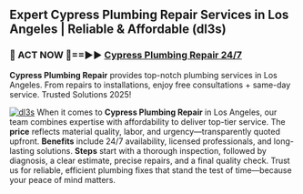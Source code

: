 ## Expert Cypress Plumbing Repair Services in Los Angeles | Reliable & Affordable (dl3s)  

<h3>🚿 ACT NOW 🌟==►► <a href="https://tinyurl.com/2ne6vx2x" rel="nofollow">Cypress Plumbing Repair 24/7</a></h3>

**Cypress Plumbing Repair** provides top-notch plumbing services in Los Angeles. From repairs to installations, enjoy free consultations + same-day service. Trusted Solutions 2025!

[![dl3s](https://i.imgur.com/4PFF4AK.jpeg)](https://tinyurl.com/2ne6vx2x)
When it comes to **Cypress Plumbing Repair** in Los Angeles, our team combines expertise with affordability to deliver top-tier service. The **price** reflects material quality, labor, and urgency—transparently quoted upfront. **Benefits** include 24/7 availability, licensed professionals, and long-lasting solutions. **Steps** start with a thorough inspection, followed by diagnosis, a clear estimate, precise repairs, and a final quality check. Trust us for reliable, efficient plumbing fixes that stand the test of time—because your peace of mind matters.